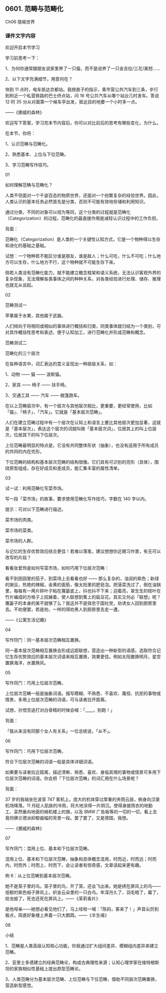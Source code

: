 ## 0601. 范畴与范畴化

Ch06 隐喻世界

### 课件文字内容

欢迎开启本节学习

学习前思考一下：

1、为何你通常跟朋友说家里养了一只猫，而不是说养了一只金吉拉/三花/美短……

2、以下文字充满细节，用意何在？

快到 11 点时，电车抵达京都站。我按直子的指示，乘市营公共汽车到三条，步行到附近一个私营铁路的巴士终点站，问 16 号公共汽车从哪个站台几时发车。答说 12 时 35 分从对面第一个候车亭出发，抵达目的地要一个小时多一点。

——《挪威的森林》

欢迎写下答案，学习完本节内容后，你可以对比前后的思考有哪些变化，为什么。

在本节，你将：

1、认识范畴与范畴化。

2、熟悉基本、上位与下位范畴。

3、学习范畴写作技巧。

01

如何理解范畴与范畴化？

人类不但面对一个千姿百态的物质世界，还面对一个纷繁复杂的经验世界。因此，人类认识的基本任务必然首先是分类，否则不可能有效地存储和利用知识。

通过分类，不同的对象可以视为等同，这个分类的过程就是范畴化（Categorization）的过程。范畴化的最直接作用是减轻认识过程中的工作负担。

背面：

范畴化（Categorization）是人类的一个关键性认知方式，它是一个物种得以生存和进化的基础之基础。

试想：一个物种若不能区分谁是朋友，谁是敌人；什么可吃，什么不可吃；什么地方可以生存，什么地方不行，这个物种就不可能生存下来。

倘若人类没有范畴化能力，就不能建立概念框架和语义系统，无法认识客观外界的复杂现象，无法理解各类事体之间的种种关系，对各类经验进行处理、储存、推理也就无从谈起。

02

范畴测试一

苹果属于水果，其他属于武器。

人们倾向于将相同或相似的事体进行概括和归类，同类事体就归结为一个类别，可对其作概括性思考和表述，便于认知加工，进行范畴化并形成范畴和概念。

范畴测试二

范畴化的三个层次

在各种语言中，词汇表达的意义呈现出一种层级关系，如：

1、动物 —— 猫 —— 波斯猫。

2、家具 —— 椅子 —— 扶手椅。

3、交通工具 —— 汽车 —— 敞篷跑车。

在以上范畴层次中，有一个层次与其他层次相比，更重要，更经常使用，比如「猫」、「椅子」、「汽车」。它就是「基本层次范畴」。

人们在建立范畴过程中有一个层次在认知上和语言上要比其他层次更加显著，这就是「基本层次」，表达这个层次的词就叫做「基本层次词」，位居其上的叫上位层次，位居其下的叫下位层次。

上位范畴最明显的特点是，它没有共同整体形状（抽象），也没有适用于所有成员的共同的内在完形。

下位范畴的结构和基本层次范畴的结构很像。它们具有可识别的完形（具体），围绕原型组成，存在好成员和差成员，能汇集丰富的属性清单。

03

试一试：利用范畴化写菜市场。

写一段「菜市场」的故事，要求使用范畴化写作技巧，字数在 140 字以内。

提示：可对以下范畴进行描述。

菜市场的肉类。

菜市场的菜类。

菜市场的人群。

与记忆的生存优势效应结合更佳！若难以落笔，建议想想你近期习作里，有无可以改写的片段？

看看张爱玲是如何写菜市场，如何巧用下位层次范畴：

看不到田园里的茄子，到菜场上去看看也好 —— 那么复杂的，油润的紫色；新绿的豌豆，热艳的辣椒，金黄的面筋，像太阳里的肥皂泡。把菠菜洗过了，倒在油锅里，每每有一两片碎叶子粘在蔑篓底上，抖也抖不下来；迎着亮，翠生生的枝叶在竹片编成的方格子上招展着，使人联想到篱上的扁豆花。其实又何必「联想」呢？篾篓子的本身的美不就够了么？我这并不是效忠于国社党，劝诱女人回到厨房里去。不劝便罢，若是劝，一样的得劝男人到厨房里去走一遭。

——《公寓生活记趣》

04

写作窍门：同一基本层次范畴相互置换。

同一基本层次范畴相互置换会形成远距联想，营造出一种新型的语感。选取符合记忆生存优势效应的基本层次词语来相互置换，效果更佳。例如太阳置换明月，星空置换海洋，水置换风。

05

写作窍门：巧用上位层次范畴。

上位层次范畴一般是抽象词语。描写模糊、不熟悉、不喜欢、蔑视、抗拒的事物或情景，多用上位层次范畴的词语，可与读者拉开距离。

试想，孙悟空追打对白骨精的时候会喊：「____，别跑！」

背面：

「我从来没有同那个女人有关系」一位总统说，「从不」。

06

写作窍门：巧用下位层次范畴。

符合下位层次范畴的词语一般是具体详细词语。

如果要与读者拉近距离，描述清晰、熟悉、喜欢、身临其境的事物或情景可多用下位层次范畴的词语。你会把「下位层次范畴」的词汇用在什么场景呢？

背面：

37 岁的我端坐在波音 747 客机上。庞大的机体穿过厚重的夹雨云层，俯身向汉堡机场降落。11 月砭人肌肤的冷雨，将大地涂得一片阴沉。使得身披雨衣的地勤工、呆然垂向地面的候机楼上的旗，以及 BMW 广告板等的一切的一切，看上去竟同佛兰德派抑郁画幅的背景一段。罢了罢了，又是德国，我想。

——《挪威的森林》

07

写作窍门：混用上位、基本和下位层次范畴。

混用上位、基本和下位层次范畴，抽象和具体概念混用，时而近，时而远；时而内，时而外；时而上、时而下，会让读者有惊奇感，文章读起来更有趣。

例 6：从上位范畴到基本层次范畴。

她不是笼子里的鸟。笼子里的鸟，开了笼，还会飞出来。她是绣在屏风上的鸟——悒郁的紫色缎子屏风上，织金云朵里的一只白鸟。年深月久了，羽毛暗了，霉了，给虫蛙了，死也还死在屏风上。——《茉莉香片》

是他母亲——她想必看见他们了，马上哇啦一喊：「陈妈，客来了！」声音尖厉到极点，简直好象楼上养着一只大鹦鹉。——《半生缘》

08

小结

1、范畴是人类高级认知核心功能，你我通过扩大组间差异、模糊组内差异来建立范畴。

2、亚里士多德建立的经典范畴论，构成古典理性来源；认知心理学家在维特根斯坦的家族相似性基础上提出原型范畴论。

3、人类范畴分为基本层次范畴、上位范畴与下位范畴，借助不同层次范畴置换，营造新型感觉。




